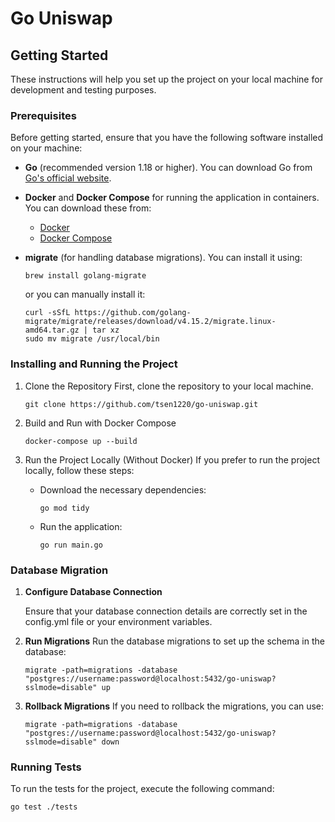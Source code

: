 # Go Uniswap

## Getting Started

These instructions will help you set up the project on your local machine for development and testing purposes.

### Prerequisites

Before getting started, ensure that you have the following software installed on your machine:

- **Go** (recommended version 1.18 or higher). You can download Go from [Go's official website](https://golang.org/dl/).
- **Docker** and **Docker Compose** for running the application in containers. You can download these from:
  - [Docker](https://www.docker.com/get-started)
  - [Docker Compose](https://docs.docker.com/compose/install/)
- **migrate** (for handling database migrations). You can install it using:
  ```
  brew install golang-migrate
  ```

  or you can manually install it:
  ```
  curl -sSfL https://github.com/golang-migrate/migrate/releases/download/v4.15.2/migrate.linux-amd64.tar.gz | tar xz
  sudo mv migrate /usr/local/bin
  ```

### Installing and Running the Project

1. Clone the Repository First, clone the repository to your local machine.
    ```
    git clone https://github.com/tsen1220/go-uniswap.git
    ```
2. Build and Run with Docker Compose
    ```
    docker-compose up --build
    ```
3. Run the Project Locally (Without Docker)
    If you prefer to run the project locally, follow these steps:
    - Download the necessary dependencies:  
        ```
        go mod tidy
        ```

    - Run the application:
        ```
        go run main.go
        ```

### Database Migration

1. **Configure Database Connection**
   
    Ensure that your database connection details are correctly set in the config.yml file or your environment variables.
2. **Run Migrations**
    Run the database migrations to set up the schema in the database:
    ```
    migrate -path=migrations -database "postgres://username:password@localhost:5432/go-uniswap?sslmode=disable" up
    ```
3. **Rollback Migrations**
    If you need to rollback the migrations, you can use:
    ```
    migrate -path=migrations -database "postgres://username:password@localhost:5432/go-uniswap?sslmode=disable" down
    ```

### Running Tests
To run the tests for the project, execute the following command:
```
go test ./tests
```
